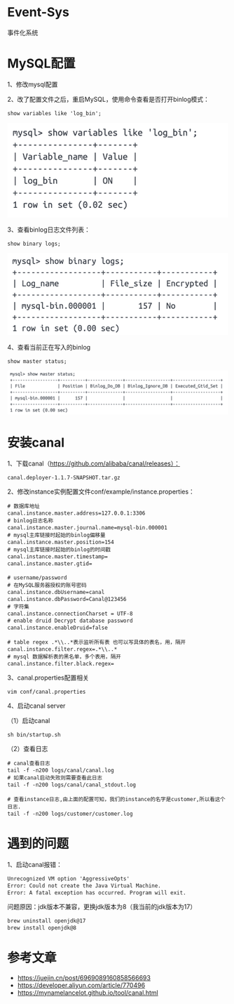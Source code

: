 # Event-Sys
事件化系统

# MySQL配置
1、修改mysql配置

2、改了配置文件之后，重启MySQL，使用命令查看是否打开binlog模式：
```
show variables like 'log_bin';
```
![Alt text](image.png)

3、查看binlog日志文件列表：
```
show binary logs;
```
![Alt text](image-1.png)

4、查看当前正在写入的binlog
```
show master status;
```
![Alt text](image-2.png)

# 安装canal
1、下载canal（https://github.com/alibaba/canal/releases）：
```
canal.deployer-1.1.7-SNAPSHOT.tar.gz
```

2、修改instance实例配置文件conf/example/instance.properties：
```
# 数据库地址
canal.instance.master.address=127.0.0.1:3306
# binlog日志名称
canal.instance.master.journal.name=mysql-bin.000001
# mysql主库链接时起始的binlog偏移量
canal.instance.master.position=154
# mysql主库链接时起始的binlog的时间戳
canal.instance.master.timestamp=
canal.instance.master.gtid=

# username/password
# 在MySQL服务器授权的账号密码
canal.instance.dbUsername=canal
canal.instance.dbPassword=Canal@123456
# 字符集
canal.instance.connectionCharset = UTF-8
# enable druid Decrypt database password
canal.instance.enableDruid=false

# table regex .*\\..*表示监听所有表 也可以写具体的表名，用，隔开
canal.instance.filter.regex=.*\\..*
# mysql 数据解析表的黑名单，多个表用，隔开
canal.instance.filter.black.regex=
```

3、canal.properties配置相关
```
vim conf/canal.properties
```

4、启动canal server

（1）启动canal
```
sh bin/startup.sh
```
（2）查看日志
```
# canal查看日志
tail -f -n200 logs/canal/canal.log
# 如果canal启动失败则需要查看此日志
tail -f -n200 logs/canal/canal_stdout.log

# 查看instance日志,由上面的配置可知，我们的instance的名字是customer,所以看这个日志. 
tail -f -n200 logs/customer/customer.log
```

# 遇到的问题
1、启动canal报错：
```
Unrecognized VM option 'AggressiveOpts'
Error: Could not create the Java Virtual Machine.
Error: A fatal exception has occurred. Program will exit.
```
问题原因：jdk版本不兼容，更换jdk版本为8（我当前的jdk版本为17）
```
brew uninstall openjdk@17
brew install openjdk@8
```


# 参考文章
- https://juejin.cn/post/6969089160858566693
- https://developer.aliyun.com/article/770496
- https://mynamelancelot.github.io/tool/canal.html
  